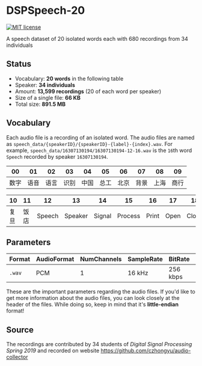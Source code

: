 # DSPSpeech-20

[![MIT license](https://img.shields.io/badge/license-MIT-e78ac3.svg)](https://mit-license.org)

A speech dataset of 20 isolated words each with 680 recordings from 34 individuals

## Status

* Vocabulary: __20 words__ in the following table
* Speaker: __34 individuals__
* Amount: __13,599 recordings__ (20 of each word per speaker)
* Size of a single file: __66 KB__
* Total size: __891.5 MB__

## Vocabulary

Each audio file is a recording of an isolated word. The audio files are named as `speech_data/{speakerID}/{speakerID}-{label}-{index}.wav`. For example, `speech_data/16307130194/16307130194-12-16.wav` is the `16`th word `Speech` recorded by speaker `16307130194`.

|  00    |   01  |    02  |   03  |    04    |    05 |   06   |  07   |    08  |    09    |
| ------ | ------ | ------ | ------- | ------- |------ | ------ | ------ | ------- | ------- |
| 数字    | 语音   | 语言   | 识别     | 中国    | 总工    | 北京   | 背景   | 上海     | 商行    |

|  10    |   11  |    12  |   13  |    14    |    15 |   16   |  17   |    18  |    19    |
| ------ | ------ | ------ | ------- | ------- |------ | ------ | ------ | ------- | ------- |
| 复旦    | 饭店   | Speech | Speaker | Signal  |Process | Print | Open   | Close   | Project |

## Parameters

| Format | AudioFormat | NumChannels | SampleRate | BitRate | BitDepth | length |
| ------ | ------ | ------ | ------- | ------- | ------- | ------- |
| `.wav` | PCM | 1 | 16 kHz | 256 kbps | 16 bits | ~2 s |

These are the important parameters regarding the audio files. 
If you'd like to get more information about the audio files, 
you can look closely at the header of the files.
While doing so, keep in mind that it's __little-endian__ format!

## Source

The recordings are contributed by 34 students of _Digital Signal Processing Spring 2019_ and recorded on website https://github.com/czhongyu/audio-collector
